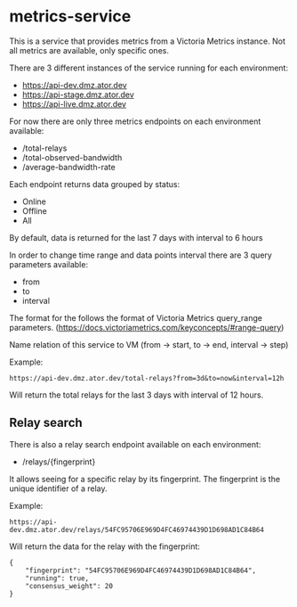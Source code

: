 # metrics-service

This is a service that provides metrics from a Victoria Metrics instance. 
Not all metrics are available, only specific ones.

There are 3 different instances of the service running for each environment:

- https://api-dev.dmz.ator.dev
- https://api-stage.dmz.ator.dev
- https://api-live.dmz.ator.dev

For now there are only three metrics endpoints on each environment available:

- /total-relays
- /total-observed-bandwidth
- /average-bandwidth-rate

Each endpoint returns data grouped by status: 
- Online
- Offline
- All

By default, data is returned for the last 7 days with interval to 6 hours

In order to change time range and data points interval there are 3 query parameters available:

- from
- to
- interval

The format for the follows the format of Victoria Metrics query_range parameters. (https://docs.victoriametrics.com/keyconcepts/#range-query)

Name relation of this service to VM (from -> start, to -> end, interval -> step)

Example:

```https://api-dev.dmz.ator.dev/total-relays?from=3d&to=now&interval=12h```

Will return the total relays for the last 3 days with interval of 12 hours.

## Relay search

There is also a relay search endpoint available on each environment:

- /relays/{fingerprint}

It allows seeing for a specific relay by its fingerprint. The fingerprint is the unique identifier of a relay.

Example:

```https://api-dev.dmz.ator.dev/relays/54FC95706E969D4FC46974439D1D698AD1C84B64```   

Will return the data for the relay with the fingerprint:

```
{
    "fingerprint": "54FC95706E969D4FC46974439D1D698AD1C84B64",
    "running": true,
    "consensus_weight": 20
}
```